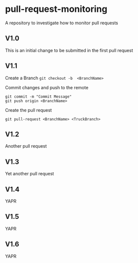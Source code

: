 # pull-request-monitoring

A repository to investigate how to monitor pull requests

## V1.0

This is an initial change to be submitted in the first pull request

## V1.1

Create a Branch
```git checkout -b  <BranchName>```

Commit changes and push to the remote
```git add <files>
git commit -m "Commit Message"
git push origin <BranchName>
```


Create the pull request
```
git pull-request <BranchName> <TruckBranch>
```

## V1.2

Another pull request

## V1.3

Yet another pull request

## V1.4

YAPR

## V1.5

YAPR

## V1.6

YAPR

